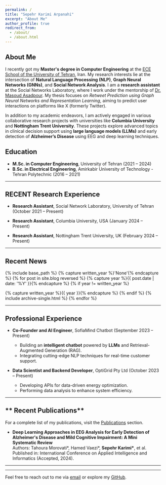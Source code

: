 ```yaml
---
permalink: /
title: "Sepehr Karimi Arpanahi"
excerpt: "About Me"
author_profile: true
redirect_from: 
  - /about/
  - /about.html
---
```


## **About Me**

I recently got my **Master's degree in Computer Engineering** at the [ECE School of the University of Tehran](https://ece.ut.ac.ir/en/ece), Iran. My research interests lie at the intersection of **Natural Language Processing (NLP)**, **Graph Neural Networks (GNNs)**, and **Social Network Analysis**. I am a **research assistant** at the Social Networks Laboratory, where I work under the mentorship of [Dr. Masoud Asadpour](https://scholar.google.com/citations?user=MKwwcvIAAAAJ&hl=en). My thesis focuses on *Retweet Prediction using Graph Neural Networks and Representation Learning*, aiming to predict user interactions on platforms like X (formerly Twitter).

In addition to my academic endeavors, I am actively engaged in various collaborative research projects with universities like **Columbia University** and **Nottingham Trent University**. These projects explore advanced topics in clinical decision support using **large language models (LLMs)** and early detection of **Alzheimer’s Disease** using EEG and deep learning techniques.



## **Education**
- **M.Sc. in Computer Engineering**, University of Tehran (2021 – 2024)  
- **B.Sc. in Electrical Engineering**, Amirkabir University of Technology - Tehran Polytechnic (2016 – 2021)  

---

## **RECENT Research Experience**
- **Research Assistant**, Social Network Laboratory, University of Tehran (October 2021 – Present)  

  <!-- - Developing models for interaction prediction on Twitter (X) using **graph-based embeddings** and **textual features**.  
  - Focused on leveraging Graph Attention Networks for network representation learning.   -->

- **Research Assistant**, Columbia University, USA (January 2024 – Present)  

  <!-- - Developing LLM-based pipelines for real-time **clinical decision support** systems.  
  - Researching the optimization of in-context learning for **diagnostic applications**. -->

- **Research Assistant**, Nottingham Trent University, UK (February 2024 – Present)  

<!-- 

  - Conducting a **systematic review** of deep learning methods applied to EEG data for detecting Alzheimer’s Disease.  
  - Collaborating with multidisciplinary teams for neurodegenerative disease research.  

- **Research Assistant**, Computational Intelligence Laboratory, Amirkabir University (January 2021 – September 2021)  
  - Explored **Deep Reinforcement Learning** (Deep RL) approaches for differential game solutions.   -->


---
## **Recent News**

{% include base_path %}
{% capture written_year %}'None'{% endcapture %}
{% for post in site.blog reversed %}
  {% capture year %}{{ post.date | date: '%Y' }}{% endcapture %}
  {% if year != written_year %}
  
  {% capture written_year %}{{ year }}{% endcapture %}
  {% endif %}
  {% include archive-single.html %}
{% endfor %}



---

## **Professional Experience**
- **Co-Founder and AI Engineer**, SofiaMind Chatbot (September 2023 – Present)  
  - Building an **intelligent chatbot** powered by **LLMs** and Retrieval-Augmented Generation (RAG).  
  - Integrating cutting-edge NLP techniques for real-time customer support.  

- **Data Scientist and Backend Developer**, OptiGrid Pty Ltd (October 2023 – Present)  
  - Developing APIs for data-driven energy optimization.  
  - Performing data analysis to enhance system efficiency.  

---
## ** Recent Publications**
For a complete list of my publications, visit the [Publications](/publications/) section.  
- **Deep Learning Approaches in EEG Analysis for Early Detection of Alzheimer's Disease and Mild Cognitive Impairment: A Mini Systematic Review**  
  Authors: Tahoura Morovati\*, Hamed Vaezi\*, **Sepehr Karimi\***, et al.  
  Published in: International Conference on Applied Intelligence and Informatics (Accepted, 2024).  

<!-- - **Enhancing Alzheimer's Detection with Reasoning-Augmented In-Context Learning**  
  Authors: MohammadJavad Momeni\*, **Sepehr Karimi\***, Dr. Maryam Zolnoori  
  Status: Under preparation.   -->

---


---


Feel free to reach out to me via [email](mailto:sepkarimia@gmail.com) or explore my [GitHub](https://github.com/sepehr-karimi).
